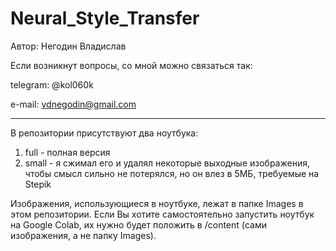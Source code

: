# Neural_Style_Transfer

Автор: Негодин Владислав

Если возникнут вопросы, со мной можно связаться так:

telegram: @kol060k

e-mail: vdnegodin@gmail.com

---

В репозитории присутствуют два ноутбука:
1) full - полная версия
2) small - я сжимал его и удалял некоторые выходные изображения, чтобы смысл сильно не потерялся, но он влез в 5МБ, требуемые на Stepik

Изображения, использующиеся в ноутбуке, лежат в папке Images в этом репозитории. Если Вы хотите самостоятельно запустить ноутбук на Google Colab, их нужно будет положить в /content (сами изображения, а не папку Images).
